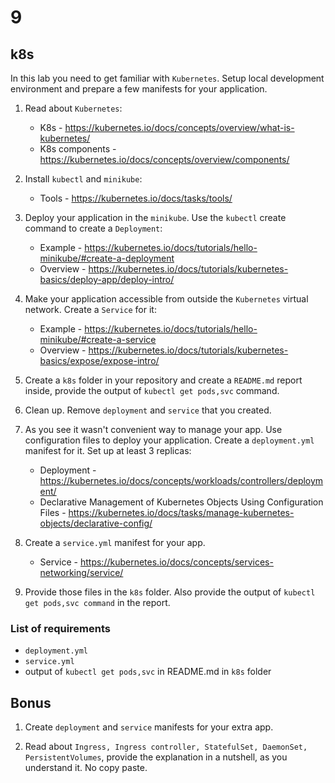 # 9

## k8s

In this lab you need to get familiar with `Kubernetes`. Setup local development environment and prepare a
few manifests for your application.

1. Read about `Kubernetes`:
    * K8s - https://kubernetes.io/docs/concepts/overview/what-is-kubernetes/
    * K8s components - https://kubernetes.io/docs/concepts/overview/components/

2. Install `kubectl` and `minikube`:
    * Tools - https://kubernetes.io/docs/tasks/tools/

3. Deploy your application in the `minikube`. Use the `kubectl` create command to create a `Deployment`:
    * Example - https://kubernetes.io/docs/tutorials/hello-minikube/#create-a-deployment
    * Overview - https://kubernetes.io/docs/tutorials/kubernetes-basics/deploy-app/deploy-intro/

4. Make your application accessible from outside the `Kubernetes` virtual network. Create a `Service` for it:
    * Example - https://kubernetes.io/docs/tutorials/hello-minikube/#create-a-service
    * Overview - https://kubernetes.io/docs/tutorials/kubernetes-basics/expose/expose-intro/

5. Create a `k8s` folder in your repository and create a `README.md` report inside, provide the output of
`kubectl get pods,svc` command.

6. Clean up. Remove `deployment` and `service` that you created.

7. As you see it wasn't convenient way to manage your app. Use configuration files to deploy your application. Create a `deployment.yml` manifest for it. Set up at least 3 replicas:
    * Deployment - https://kubernetes.io/docs/concepts/workloads/controllers/deployment/
    * Declarative Management of Kubernetes Objects Using Configuration Files - https://kubernetes.io/docs/tasks/manage-kubernetes-objects/declarative-config/

8. Create a `service.yml` manifest for your app.
    * Service - https://kubernetes.io/docs/concepts/services-networking/service/

9. Provide those files in the `k8s` folder. Also provide the output of `kubectl get pods,svc command` in
the report.

### List of requirements

* `deployment.yml`
* `service.yml`
* output of `kubectl get pods,svc` in README.md in `k8s` folder


## Bonus 
1. Create `deployment` and `service` manifests for your extra app.

2. Read about `Ingress, Ingress controller, StatefulSet, DaemonSet, PersistentVolumes`, provide the explanation in a nutshell, as you understand it. No copy paste.